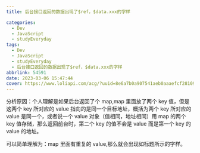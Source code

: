 ```yaml
---
title: 后台接口返回的数据出现了$ref，$data.xxx的字样

categories:
  - Dev
  - JavaScript
  - studyEveryday
tags:
  - Dev
  - JavaScript
  - studyEveryday
  - 后台接口返回的数据出现了$ref，$data.xxx的字样
abbrlink: 54591
date: 2023-03-06 15:47:44
cover: https://www.loliapi.com/acg/?uuid=8e6a7b0a907541aeb0aaaefcf2810990
---
```


分析原因：个人理解是如果后台返回了个 map,map 里面放了两个 key 值，但是这两个 key 所对应的 value 指向的是同一个目标地址，概括为两个 key 所对应的 value 是同一个，或者说一个 value 对象（值相同，地址相同）用 map 的两个 key 值存储，那么返回前台时，第二个 key 的值不会是 value 而是第一个 key 的 value 的地址。

可以简单理解为：map 里面有重复的 value,那么就会出现如标题所示的字样。